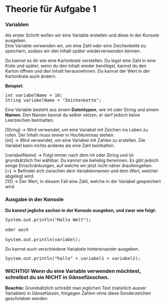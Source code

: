 # Theorie für Aufgabe 1

### Variablen
Als erster Schritt wollen wir eine Variable erstellen und diese in der Konsole ausgeben.  
Eine Variable verwenden wir, um eine Zahl oder eine Zeichenkette zu speichern, sodass wir den Inhalt später wiederverwenden können.

Du kannst es dir wie eine Kartonkiste vorstellen. Du legst eine Zahl in eine Kiste und später, wenn du den Inhalt
wieder benötigst,
kannst du den Karton öffnen und den Inhalt herausnehmen. Du kannst der Wert in der Kartonkiste auch ändern.

**Beispiel:**
<pre>
int variabelName = 10;
String variabelName = "Zeichenkette";
</pre>

Eine Variable besteht aus einem **Datentypen**, wie int oder String und einem **Namen**. 
Den Namen kannst du selber setzen, er darf jedoch keine Leerzeichen beinhalten.

[String] -> Wird verwendet, um eine Variabel mit Zeichen ins Leben zu rufen. Der Inhalt muss immer in Hochkommas stehen.  
[int] -> Wird verwendet, um eine Variabel mit Zahlen zu erstellen. Die Variabel kann nichts anderes als eine Zahl beinhalten.


[variabelName] -> Folgt immer nach dem int oder String und ist grundsätzlich frei wählbar. Du kannst sie beliebig benennen. Es gibt jedoch einige Einschränkungen, auf welche wir jetzt nicht näher draufeingehen.  
[=] -> Befindet sich zwischen dem Variablennamen und dem Wert, welcher abgelegt wird.  
[10] -> Der Wert, in diesem Fall eine Zahl, welche in der Variabel gespeichert wird.



### Ausgabe in der Konsole
**Du kannst jegliche sachen in der Konsole ausgeben, und zwar wie folgt:**
<pre>
System.out.println("Hallo Welt");

oder auch

System.out.println(variabel);
</pre>
Du kannst auch verschiedene Variabeln hintereinander ausgeben.
<pre>
System.out.println("hallo" + variabel1 + variabel2);
</pre>

### WICHTIG! Wenn du eine Variable verwenden möchtest, schreibst du sie NICHT in Gänsefüsschen.
**Beachte:** Grundsätzlich schreibt man jeglichen Text (natürlich ausser Variablen) in Gänsefüssen, hingegen Zahlen ohne diese Sonderzeichen geschrieben werden.